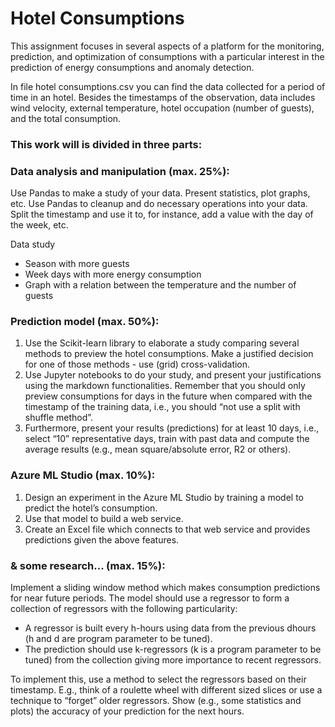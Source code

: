 # Hotel Consumptions

This assignment focuses in several aspects of a platform for the monitoring, prediction, and optimization of consumptions with a particular interest in the prediction of energy consumptions and anomaly detection.

In file hotel consumptions.csv you can find the data collected for a period of time in an hotel. Besides the timestamps of the observation, data includes wind velocity, external temperature, hotel occupation (number of guests), and the total consumption.

### This work will is divided in three parts:

### Data analysis and manipulation (max. 25%):

Use Pandas to make a study of your data. Present statistics, plot graphs, etc. Use Pandas to cleanup and do necessary operations into your data. Split the timestamp and use
it to, for instance, add a value with the day of the week, etc.

Data study
- Season with more guests
- Week days with more energy consumption
- Graph with a relation between the temperature and the number of guests

### Prediction model (max. 50%):

1. Use the Scikit-learn library to elaborate a study comparing several methods to preview the hotel consumptions. Make a justified decision for one of those methods - use (grid) cross-validation. 
2. Use Jupyter notebooks to do your study, and present your justifications using the markdown functionalities. Remember that you should only preview consumptions for days in the future when compared with the timestamp of the training data, i.e., you should “not use a split with shuffle method”. 
3. Furthermore, present your results (predictions) for at least 10 days, i.e., select “10” representative days, train with past data and compute the average results (e.g., mean square/absolute error, R2 or others).

### Azure ML Studio (max. 10%):

1. Design an experiment in the Azure ML Studio by training a model to predict the hotel’s consumption. 
2. Use that model to build a web service. 
3. Create an Excel file which connects to that web service and provides predictions given the above features.

### & some research... (max. 15%):

Implement a sliding window method which makes consumption predictions for near future periods. The model should use a regressor to form a collection of regressors with the following particularity:
  - A regressor is built every h-hours using data from the previous dhours (h and d are program parameter to be tuned).
  - The prediction should use k-regressors (k is a program parameter to be tuned) from the collection giving more importance to recent regressors. 

To implement this, use a method to select the regressors based on their timestamp. E.g., think of a roulette wheel with different sized slices or use a technique to “forget” older regressors.
Show (e.g., some statistics and plots) the accuracy of your prediction for the next hours.
